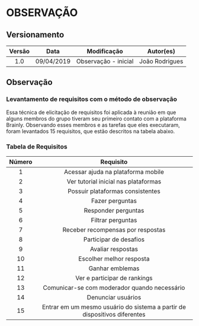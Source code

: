 # OBSERVAÇÃO

## Versionamento

| Versão |    Data    |      Modificação     |    Autor(es)   |
| :----: | :--------: | :------------------: | :------------: |
|  1.0   | 09/04/2019 | Observação - inicial | João Rodrigues |

## Observação

### Levantamento de requisitos com o método de observação

Essa técnica de elicitação de requisitos foi aplicada à reunião em que alguns membros do grupo tiveram seu primeiro contato com a plataforma Brainly. Observando esses membros e as tarefas que eles executaram, foram levantados 15 requisitos, que estão descritos na tabela abaixo.

### Tabela de Requisitos

| Número | Requisito |
| :----: | :-------: |
|   1    | Acessar ajuda na plataforma mobile |
|   2    | Ver tutorial inicial nas plataformas |
|   3    | Possuir plataformas consistentes |
|   4    | Fazer perguntas |
|   5    | Responder perguntas |
|   6    | Filtrar perguntas |
|   7    | Receber recompensas por respostas |
|   8    | Participar de desafios |
|   9    | Avaliar respostas |
|   10   | Escolher melhor resposta |
|   11   | Ganhar emblemas |
|   12   | Ver e participar de rankings |
|   13   | Comunicar-se com moderador quando necessário |
|   14   | Denunciar usuários |
|   15   | Entrar em um mesmo usuário do sistema a partir de dispositivos diferentes |